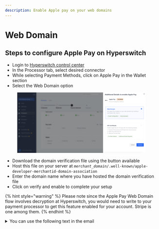 ```yaml
---
description: Enable Apple pay on your web domains
---
```


# Web Domain

## **Steps to configure Apple Pay on Hyperswitch**

- Login to [Hyperswitch control center](https://app.hyperswitch.io/)
- In the Processor tab, select desired connector
- While selecting Payment Methods, click on Apple Pay in the Wallet section
- Select the Web Domain option

<div data-full-width="false">

<figure><img src="../../../../.gitbook/assets/Screenshot 2023-12-07 at 7.41.02 PM.png" alt=""><figcaption></figcaption></figure>

</div>

- Download the domain verification file using the button available
- Host this file on your server at _`merchant_domain`_`/.well-known/apple-developer-merchantid-domain-association`
- Enter the domain name where you have hosted the domain verification file
- Click on verify and enable to complete your setup

{% hint style="warning" %}
Please note since the Apple Pay Web Domain flow involves decryption at Hyperswitch, you would need to write to your payment processor to get this feature enabled for your account. Stripe is one among them.
{% endhint %}

<details>

<summary>You can use the following text in the email</summary>

* Attach our PCI DSS AoC certificate and copy our Support team (biz@hyperswitch.io).

* Stripe Account id: <`Enter your account id:` you can find it [here](https://dashboard.stripe.com/settings/user)>

* A detailed business description:
<`One sentence about your business`>. The business operates across `xx` countries and has customers across the world.

* Feature Request:
We are using Hyperswitch, a Level 1 PCI DSS 3.2.1 compliant Payments Orchestrator, to manage payments on our website. In addition to Stripe, since we are using other processors as well to process payments across multiple geographies, we wanted to use Hyperswitch’s Payment Processing certificate to decrypt Apple pay tokens and send the decrypted Apple pay tokens to Stripe. So, please enable processing decrypted Apple pay token feature on our Stripe account. We’ve attached Hyperswitch’s PCI DSS AoC for reference.

</details>
